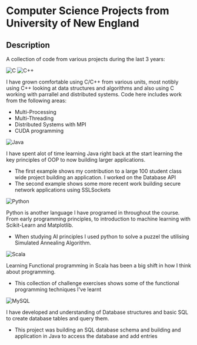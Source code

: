 # Computer Science Projects from University of New England

## Description 

A collection of code from various projects during the last 3 years:

![C](https://img.shields.io/badge/c-%2300599C.svg?style=for-the-badge&logo=c&logoColor=white)
![C++](https://img.shields.io/badge/c++-%2300599C.svg?style=for-the-badge&logo=c%2B%2B&logoColor=white)

I have grown comfortable using C/C++ from various units, most notibly using C++ looking at data structures and algorithms and also using C working with parrallel and distributed systems. Code here includes work from the following areas:

- Multi-Processing
- Multi-Threading
- Distributed Systems with MPI
- CUDA programming

![Java](https://img.shields.io/badge/java-%23ED8B00.svg?style=for-the-badge&logo=java&logoColor=white)

I have spent alot of time learning Java right back at the start learning the key principles of OOP to now building larger applications. 

- The first example shows my contribution to a large 100 student class wide project building an application. I worked on the Database API
- The second example shows some more recent work building secure network applications using SSLSockets

![Python](https://img.shields.io/badge/python-3670A0?style=for-the-badge&logo=python&logoColor=ffdd54)

Python is another language I have programed in throughout the course. From early programming principles, to introduction to machine learning with Scikit-Learn and Matplotlib. 

- When studying AI principles I used python to solve a puzzel the utilising Simulated Annealing Algorithm.


![Scala](https://img.shields.io/badge/scala-%23DC322F.svg?style=for-the-badge&logo=scala&logoColor=white)

Learning Functional programming in Scala has been a big shift in how I think about programming.

- This collection of challenge exercises shows some of the functional programming techniques I've learnt

![MySQL](https://img.shields.io/badge/mysql-%2300f.svg?style=for-the-badge&logo=mysql&logoColor=white)

I have developed and understanding of Database structures and basic SQL to create database tables and query them.

- This project was building an SQL database schema and building and application in Java to access the database and add entries
